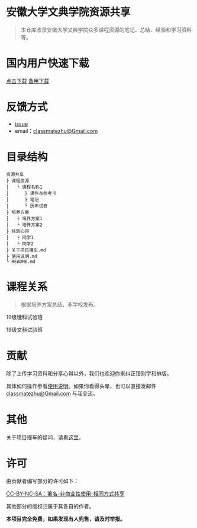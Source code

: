 # 安徽大学文典学院资源共享

> 本仓库收录安徽大学文典学院众多课程资源的笔记、总结、经验和学习资料等。

# 国内用户快速下载

[点击下载](./下载链接列表.md)  [备用下载](/repository/archive/master.zip)

# 反馈方式

- [issue](https://github.com/USTC-Resource/USTC-Course/issues/new)
- email：classmatezhu@Gmail.com

# 目录结构

```
资源共享
├ 课程资源
│   └ 课程名称1
│      ├ 课件与参考书
│      ├ 笔记
│      └ 历年试卷
├ 培养方案
│   ├ 培养方案1
│   └ 培养方案2
├ 经验心得
│   ├ 同学1
│   └ 同学2
├ 关于项目撞车.md
├ 使用说明.md
└ README.md
```

# 课程关系

> 根据培养方案总结，非学校发布。

19级理科试验班

19级文科试验班

# 贡献

除了上传学习资料和分享心得以外，我们也欢迎你来纠正错别字和排版。

具体如何操作参看[使用说明](./使用说明.md)。如果你看得头晕，也可以直接发邮件 classmatezhu@Gmail.com 与我交流。

# 其他

关于项目撞车的疑问，请看[这里](关于项目撞车.md)。

# 许可

由贡献者编写部分的许可如下：

[CC-BY-NC-SA：署名-非商业性使用-相同方式共享](https://creativecommons.org/licenses/by-nc-sa/4.0/deed.zh)

其他部分的版权归属于其各自的作者。

**本项目完全免费，如果发现有人兜售，请及时举报。**
